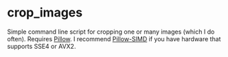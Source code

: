 # crop_images

Simple command line script for cropping one or many images (which I do often). Requires [Pillow](https://pillow.readthedocs.io/en/stable/).
I recommend [Pillow-SIMD](https://github.com/uploadcare/pillow-simd#installation)
if you have hardware that supports SSE4 or AVX2.
